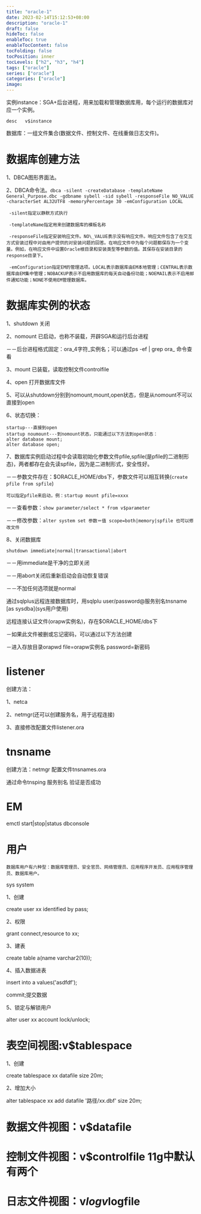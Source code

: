 ```yaml
---
title: "oracle-1"
date: 2023-02-14T15:12:53+08:00
description: "oracle-1"
draft: false
hideToc: false
enableToc: true
enableTocContent: false
tocFolding: false
tocPosition: inner
tocLevels: ["h2", "h3", "h4"]
tags: ["oracle"]
series: ["oracle"]
categories: ["oracle"]
image:
---
```

实例instance：SGA+后台进程，用来加载和管理数据库用，每个运行的数据库对应一个实例。

```
desc   v$instance
```

数据库：一组文件集合\(数据文件、控制文件、在线重做日志文件\)。

# 数据库创建方法

1、DBCA图形界面法。

2、DBCA命令法。`dbca -silent -createDatabase -templateName General_Purpose.dbc -gdbname sybell -sid sybell -responseFile NO_VALUE -characterSet AL32UTF8 -memoryPercentage 30 -emConfiguration LOCAL`

```
 -silent指定以静默方式执行

 -templateName指定用来创建数据库的模板名称

 -responseFile指定安装响应文件。NO\_VALUE表示没有响应文件。响应文件包含了在交互方式安装过程中对由用户提供的对安装问题的回答。在响应文件中为每个问题都保存为一个变量。例如，在响应文件中设置Oracle根目录和安装类型等参数的值。其保存在安装目录的response目录下。

 -emConfiguration指定EM的管理选项。LOCAL表示数据库由EM本地管理；CENTRAL表示数据库由EM集中管理；NOBACKUP表示不启用数据库的每天自动备份功能；NOEMAIL表示不启用邮件通知功能；NONE不使用EM管理数据库。
```

# 数据库实例的状态

1、shutdown 关闭

2、nomount 已启动，也称不装载，开辟SGA和运行后台进程

－－后台进程格式固定：ora\_4字符\_实例名；可以通过ps -ef \| grep ora\_ 命令查看

3、mount 已装载，读取控制文件controlfile

4、open  打开数据库文件

5、可以从shutdown分别到nomount,mount,open状态，但是从nomount不可以直接到open

6、状态切换：

```
startup---直接到open
startup noumount---到nomount状态，只能通过以下方法到open状态：
alter database mount;
alter database open;
```

7、数据库实例启动过程中会读取初始化参数文件pfile,spfile\(是pfile的二进制形态\)，两者都存在会先读spfile，因为是二进制形式，安全性好。

－－参数文件存在：$ORACLE\_HOME/dbs下，参数文件可以相互转换\(`create pfile from spfile`\)

```
可以指定pfile来启动，例：startup mount pfile=xxxx
```

－－查看参数：`show parameter/select * from v$parameter`

－－修改参数：`alter system set 参数＝值 scope=both|memory|spfile 也可以修改文件`

8、关闭数据库

```
shutdown immediate|normal|transactional|abort
```

－－用immediate是干净的立即关闭

－－用abort关闭后重新启动会自动恢复错误

－－不加任何选项就是normal

通过sqlplus远程连接数据库时，用sqlplu user/password@服务别名tnsname \[as sysdba\]\(sys用户使用\)

远程连接认证文件\(orapw实例名\)，存在$ORACLE\_HOME/dbs下

－如果此文件被删或忘记密码，可以通过以下方法创建

－进入存放目录orapwd file=orapw实例名 password=新密码

# listener

创建方法：

1、netca

2、netmgr\(还可以创建服务名，用于远程连接\)

3、直接修改配置文件listener.ora

# tnsname

创建方法：netmgr  配置文件tnsnames.ora

通过命令tnsping 服务别名 验证是否成功

# EM

emctl start\|stop\|status dbconsole

# 用户

```
数据库用户有六种型：数据库管理员、安全官员、网络管理员、应用程序开发员、应用程序管理员、数据库用户。
```

sys system

1、创建

create user xx identified by pass;

2、权限

grant connect,resource to xx;

3、建表

create table a\(name varchar2\(10\)\);

4、插入数据进表

insert into a values\('asdfdf'\);

commit;提交数据

5、锁定与解锁用户

alter user xx account lock/unlock;

# 表空间视图:v$tablespace

1、创建

create tablespace xx datafile size 20m;

2、增加大小

alter tablespace xx add datafile '路径/xx.dbf' size 20m;

# 数据文件视图：v$datafile

# 控制文件视图：v$controlfile  11g中默认有两个

# 日志文件视图：v$log    v$logfile



